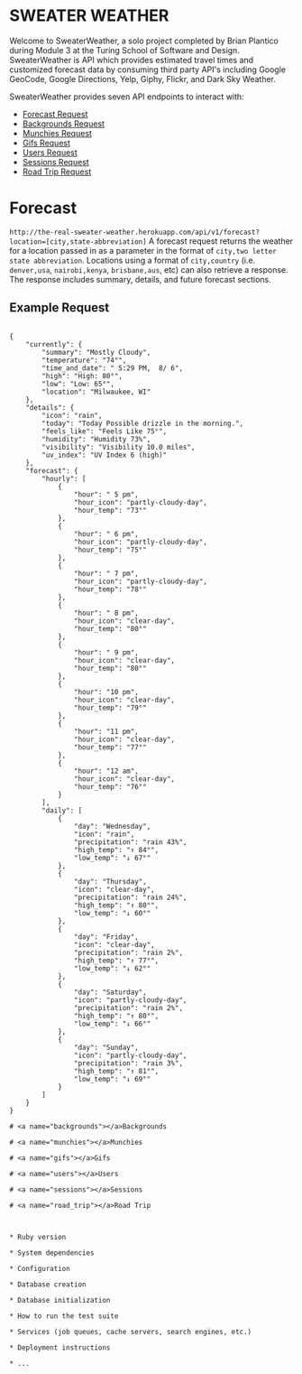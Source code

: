 # SWEATER WEATHER

Welcome to SweaterWeather, a solo project completed by Brian Plantico during Module 3 at the Turing School of Software and Design. SweaterWeather is API which provides estimated travel times and customized forecast data by consuming third party API's including Google GeoCode, Google Directions, Yelp, Giphy, Flickr, and Dark Sky Weather.

SweaterWeather provides seven API endpoints to interact with:
+ [Forecast Request](#forecast)
+ [Backgrounds Request](#backgrounds)
+ [Munchies Request](#munchies)
+ [Gifs Request](#gifs)
+ [Users Request](#users)
+ [Sessions Request](#sessions)
+ [Road Trip Request](#road_trip)

# <a name="forecast"></a>Forecast
`http://the-real-sweater-weather.herokuapp.com/api/v1/forecast?location=[city,state-abbreviation]`
A forecast request returns the weather for a location passed in as a parameter in the format of `city,two letter state abbreviation`. Locations using a format of `city,country` (i.e. `denver,usa`, `nairobi,kenya`, `brisbane,aus`, etc) can also retrieve a response. The response includes summary, details, and future forecast sections.

## Example Request

```GET http://the-real-sweater-weather.herokuapp.com/api/v1/forecast?location=milwaukee,wi

{
    "currently": {
        "summary": "Mostly Cloudy",
        "temperature": "74°",
        "time_and_date": " 5:29 PM,  8/ 6",
        "high": "High: 80°",
        "low": "Low: 65°",
        "location": "Milwaukee, WI"
    },
    "details": {
        "icon": "rain",
        "today": "Today Possible drizzle in the morning.",
        "feels_like": "Feels Like 75°",
        "humidity": "Humidity 73%",
        "visibility": "Visibility 10.0 miles",
        "uv_index": "UV Index 6 (high)"
    },
    "forecast": {
        "hourly": [
            {
                "hour": " 5 pm",
                "hour_icon": "partly-cloudy-day",
                "hour_temp": "73°"
            },
            {
                "hour": " 6 pm",
                "hour_icon": "partly-cloudy-day",
                "hour_temp": "75°"
            },
            {
                "hour": " 7 pm",
                "hour_icon": "partly-cloudy-day",
                "hour_temp": "78°"
            },
            {
                "hour": " 8 pm",
                "hour_icon": "clear-day",
                "hour_temp": "80°"
            },
            {
                "hour": " 9 pm",
                "hour_icon": "clear-day",
                "hour_temp": "80°"
            },
            {
                "hour": "10 pm",
                "hour_icon": "clear-day",
                "hour_temp": "79°"
            },
            {
                "hour": "11 pm",
                "hour_icon": "clear-day",
                "hour_temp": "77°"
            },
            {
                "hour": "12 am",
                "hour_icon": "clear-day",
                "hour_temp": "76°"
            }
        ],
        "daily": [
            {
                "day": "Wednesday",
                "icon": "rain",
                "precipitation": "rain 43%",
                "high_temp": "↑ 84°",
                "low_temp": "↓ 67°"
            },
            {
                "day": "Thursday",
                "icon": "clear-day",
                "precipitation": "rain 24%",
                "high_temp": "↑ 80°",
                "low_temp": "↓ 60°"
            },
            {
                "day": "Friday",
                "icon": "clear-day",
                "precipitation": "rain 2%",
                "high_temp": "↑ 77°",
                "low_temp": "↓ 62°"
            },
            {
                "day": "Saturday",
                "icon": "partly-cloudy-day",
                "precipitation": "rain 2%",
                "high_temp": "↑ 80°",
                "low_temp": "↓ 66°"
            },
            {
                "day": "Sunday",
                "icon": "partly-cloudy-day",
                "precipitation": "rain 3%",
                "high_temp": "↑ 81°",
                "low_temp": "↓ 69°"
            }
        ]
    }
}

# <a name="backgrounds"></a>Backgrounds

# <a name="munchies"></a>Munchies

# <a name="gifs"></a>Gifs

# <a name="users"></a>Users

# <a name="sessions"></a>Sessions

# <a name="road_trip"></a>Road Trip



* Ruby version

* System dependencies

* Configuration

* Database creation

* Database initialization

* How to run the test suite

* Services (job queues, cache servers, search engines, etc.)

* Deployment instructions

* ...
